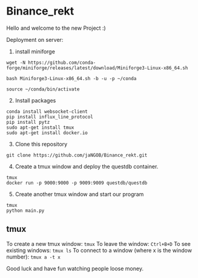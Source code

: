 # Binance_rekt

Hello and welcome to the new Project :) 


Deployment on server:


1. install miniforge 
```
wget -N https://github.com/conda-forge/miniforge/releases/latest/download/Miniforge3-Linux-x86_64.sh

bash Miniforge3-Linux-x86_64.sh -b -u -p ~/conda

source ~/conda/bin/activate
```
2. Install packages
```
conda install websocket-client  
pip install influx_line_protocol  
pip install pytz
sudo apt-get install tmux
sudo apt-get install docker.io
```
3. Clone this repository
```
git clone https://github.com/jaNGOB/Binance_rekt.git
```
4. Create a tmux window and deploy the questdb container. 
```
tmux
docker run -p 9000:9000 -p 9009:9009 questdb/questdb
```
5. Create another tmux window and start our program
```
tmux
python main.py
```

## tmux
To create a new tmux window: 
```tmux```
To leave the window:
```Ctrl+B+D```
To see existing windows:
```tmux ls```
To connect to a window (where x is the window number):
```tmux a -t x```

Good luck and have fun watching people loose money.
